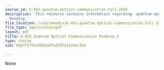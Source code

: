 ```yaml
---
course_id: 6-453-quantum-optical-communication-fall-2016
description: 'This resource contains information regarding  quantum optical communication:
  Reading.'
file_location: /coursemedia/6-453-quantum-optical-communication-fall-2016/6d8771f65388b5a9fed79fe3110ac3e4_MIT6_453F16_Lect4_Notes.pdf
file_type: application/pdf
layout: pdf
title: 6.453 Quantum Optical Communication Reading 4
type: course
uid: 6d8771f65388b5a9fed79fe3110ac3e4

---
```

None